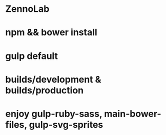 # ZennoLab
# npm && bower install

# gulp default

# builds/development & builds/production

# enjoy gulp-ruby-sass, main-bower-files, gulp-svg-sprites


